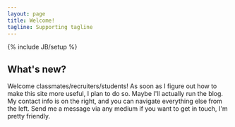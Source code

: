 ```yaml
---
layout: page
title: Welcome!
tagline: Supporting tagline
---
```

{% include JB/setup %}

## What's new?

Welcome classmates/recruiters/students!  As soon as I figure out how to make this site more useful, I plan to do so.  Maybe I'll actually run the blog.  My contact info is on the right, and you can navigate everything else from the left.  Send me a message via any medium if you want to get in touch, I'm pretty friendly.


